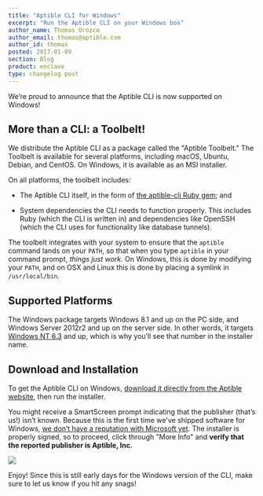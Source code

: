 ```yaml
---
title: "Aptible CLI for Windows"
excerpt: "Run the Aptible CLI on your Windows box"
author_name: Thomas Orozco
author_email: thomas@aptible.com
author_id: thomas
posted: 2017-01-09
section: Blog
product: enclave
type: changelog post
---
```

We’re proud to announce that the Aptible CLI is now supported on Windows!

## More than a CLI: a Toolbelt!

We distribute the Aptible CLI as a package called the "Aptible Toolbelt." The Toolbelt is available for several platforms, including macOS, Ubuntu, Debian, and CentOS. On Windows, it is available as an MSI installer.

On all platforms, the toolbelt includes:

  * The Aptible CLI itself, in the form of [the aptible-cli Ruby gem][0]; and

  * System dependencies the CLI needs to function properly. This includes Ruby (which the CLI is written in) and dependencies like OpenSSH (which the CLI uses for functionality like database tunnels).

The toolbelt integrates with your system to ensure that the `aptible` command lands on your `PATH`, so that when you type `aptible` in your command prompt, _things just work_. On Windows, this is done by modifying your `PATH`, and on OSX and Linux this is done by placing a symlink in `/usr/local/bin`.

## Supported Platforms

The Windows package targets Windows 8.1 and up on the PC side, and Windows Server 2012r2 and up on the server side. In other words, it targets [Windows NT 6.3][1] and up, which is why you’ll see that number in the installer name.

## Download and Installation

To get the Aptible CLI on Windows, [download it directly from the Aptible website][2], then run the installer.

You might receive a SmartScreen prompt indicating that the publisher (that’s us!) isn’t known. Because this is the first time we've shipped software for Windows, [we don’t have a reputation with Microsoft yet][3]. The installer is properly signed, so to proceed, click through "More Info" and **verify that the reported publisher is Aptible, Inc.**

<p class="text-center">
  <img class="img-responsive" src="/images/blog/windows-cli/windows-installer.png">
</p>

Enjoy! Since this is still early days for the Windows version of the CLI, make sure to let us know if you hit any snags!

  [0]: https://github.com/aptible/aptible-cli
  [1]: https://en.wikipedia.org/wiki/List_of_Microsoft_Windows_versions
  [2]: https://www.aptible.com/support/toolbelt/#download-windows
  [3]: https://blogs.msdn.microsoft.com/ie/2011/03/22/smartscreen-application-reputation-building-reputation/
